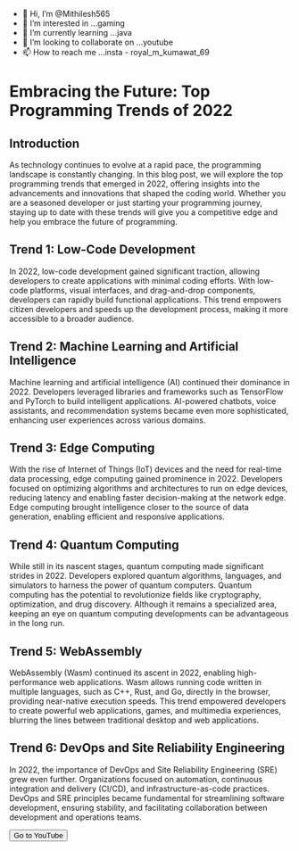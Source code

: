- 👋 Hi, I’m @Mithilesh565
- 👀 I’m interested in ...gaming
- 🌱 I’m currently learning ...java
- 💞️ I’m looking to collaborate on ...youtube
- 📫 How to reach me ...insta - royal_m_kumawat_69 

<!---
Mithilesh565/Mithilesh565 is a ✨ special ✨ repository because its `README.md` (this file) appears on your GitHub profile.
You can click the Preview link to take a look at your changes.
--->
<!DOCTYPE html>
<html lang="en">
<head>
  <meta charset="UTF-8">
  <meta name="viewport" content="width=device-width, initial-scale=1.0">
  <title>Embracing the Future: Top Programming Trends of 2022</title>
</head>
<body>
  <h1>Embracing the Future: Top Programming Trends of 2022</h1>

  <h2>Introduction</h2>
  <p>As technology continues to evolve at a rapid pace, the programming landscape is constantly changing. In this blog post, we will explore the top programming trends that emerged in 2022, offering insights into the advancements and innovations that shaped the coding world. Whether you are a seasoned developer or just starting your programming journey, staying up to date with these trends will give you a competitive edge and help you embrace the future of programming.</p>

  <h2>Trend 1: Low-Code Development</h2>
  <p>In 2022, low-code development gained significant traction, allowing developers to create applications with minimal coding efforts. With low-code platforms, visual interfaces, and drag-and-drop components, developers can rapidly build functional applications. This trend empowers citizen developers and speeds up the development process, making it more accessible to a broader audience.</p>

  <h2>Trend 2: Machine Learning and Artificial Intelligence</h2>
  <p>Machine learning and artificial intelligence (AI) continued their dominance in 2022. Developers leveraged libraries and frameworks such as TensorFlow and PyTorch to build intelligent applications. AI-powered chatbots, voice assistants, and recommendation systems became even more sophisticated, enhancing user experiences across various domains.</p>

  <h2>Trend 3: Edge Computing</h2>
  <p>With the rise of Internet of Things (IoT) devices and the need for real-time data processing, edge computing gained prominence in 2022. Developers focused on optimizing algorithms and architectures to run on edge devices, reducing latency and enabling faster decision-making at the network edge. Edge computing brought intelligence closer to the source of data generation, enabling efficient and responsive applications.</p>

  <h2>Trend 4: Quantum Computing</h2>
  <p>While still in its nascent stages, quantum computing made significant strides in 2022. Developers explored quantum algorithms, languages, and simulators to harness the power of quantum computers. Quantum computing has the potential to revolutionize fields like cryptography, optimization, and drug discovery. Although it remains a specialized area, keeping an eye on quantum computing developments can be advantageous in the long run.</p>

  <h2>Trend 5: WebAssembly</h2>
  <p>WebAssembly (Wasm) continued its ascent in 2022, enabling high-performance web applications. Wasm allows running code written in multiple languages, such as C++, Rust, and Go, directly in the browser, providing near-native execution speeds. This trend empowered developers to create powerful web applications, games, and multimedia experiences, blurring the lines between traditional desktop and web applications.</p>

  <h2>Trend 6: DevOps and Site Reliability Engineering</h2>
  <p>In 2022, the importance of DevOps and Site Reliability Engineering (SRE) grew even further. Organizations focused on automation, continuous integration and delivery (CI/CD), and infrastructure-as-code practices. DevOps and SRE principles became fundamental for streamlining software development, ensuring stability, and facilitating collaboration between development and operations teams.</p
<head>
  <title>YouTube Redirect Button</title>
</head>
<body>
  <button id="youtubeButton">Go to YouTube</button>

  <script>
    // Get the button element by its ID
    var youtubeButton = document.getElementById("youtubeButton");

    // Add a click event listener to the button
    youtubeButton.addEventListener("click", function() {
      // Redirect the user to the YouTube link
      window.location.href = "https://youtube.com/@CRICKET_WORLD_69";
    });

